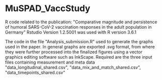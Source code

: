 # MuSPAD_VaccStudy

R code related to the publication: "Comparative magnitude and persistence of humoral SARS-CoV-2 vaccination responses in the adult population in Germany"
Rstudio Version 1.2.5001 was used with R version 3.6.1

The code in the file "Analysis_submission.R" used to generate the graphs used in the paper. In general graphs are exported .svg format, from where they were further processed into the finalized figures using a vector graphics editing software such as InkScape.
Required are the three input files containing measurement and meta data "data_longitudinal_shared.csv", "data_mix_and_match_shared.csv", "data_timepoints_shared.csv"
